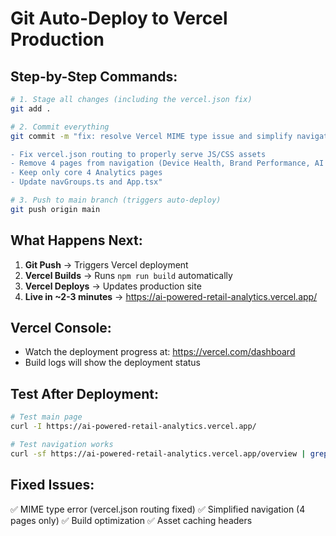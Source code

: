 # Git Auto-Deploy to Vercel Production

## Step-by-Step Commands:

```bash
# 1. Stage all changes (including the vercel.json fix)
git add .

# 2. Commit everything
git commit -m "fix: resolve Vercel MIME type issue and simplify navigation

- Fix vercel.json routing to properly serve JS/CSS assets
- Remove 4 pages from navigation (Device Health, Brand Performance, AI Console, System Logs)
- Keep only core 4 Analytics pages
- Update navGroups.ts and App.tsx"

# 3. Push to main branch (triggers auto-deploy)
git push origin main
```

## What Happens Next:

1. **Git Push** → Triggers Vercel deployment
2. **Vercel Builds** → Runs `npm run build` automatically
3. **Vercel Deploys** → Updates production site
4. **Live in ~2-3 minutes** → https://ai-powered-retail-analytics.vercel.app/

## Vercel Console:
- Watch the deployment progress at: https://vercel.com/dashboard
- Build logs will show the deployment status

## Test After Deployment:
```bash
# Test main page
curl -I https://ai-powered-retail-analytics.vercel.app/

# Test navigation works
curl -sf https://ai-powered-retail-analytics.vercel.app/overview | grep -q "Analytics"
```

## Fixed Issues:
✅ MIME type error (vercel.json routing fixed)
✅ Simplified navigation (4 pages only)
✅ Build optimization
✅ Asset caching headers